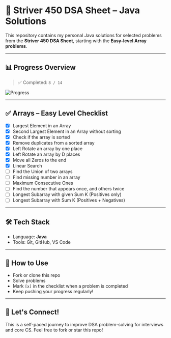 # 🚀 Striver 450 DSA Sheet – Java Solutions

This repository contains my personal Java solutions for selected problems from the **Striver 450 DSA Sheet**, starting with the **Easy-level Array problems**.

---

## 📊 Progress Overview

> ✅ Completed: `8 / 14`

![Progress](https://progress-bar.dev/0/?title=Easy%20Array%20Solved)

---

## ✅ Arrays – Easy Level Checklist

- [x] Largest Element in an Array  
- [x] Second Largest Element in an Array without sorting  
- [x] Check if the array is sorted  
- [x] Remove duplicates from a sorted array  
- [x] Left Rotate an array by one place  
- [x] Left Rotate an array by D places  
- [x] Move all Zeros to the end  
- [x] Linear Search  
- [ ] Find the Union of two arrays  
- [ ] Find missing number in an array  
- [ ] Maximum Consecutive Ones  
- [ ] Find the number that appears once, and others twice  
- [ ] Longest Subarray with given Sum K (Positives only)  
- [ ] Longest Subarray with Sum K (Positives + Negatives)  

---

## 🛠 Tech Stack

- Language: **Java**
- Tools: Git, GitHub, VS Code

---

## 🔄 How to Use

- Fork or clone this repo
- Solve problems
- Mark `[x]` in the checklist when a problem is completed
- Keep pushing your progress regularly!

---

## 🙌 Let's Connect!

This is a self-paced journey to improve DSA problem-solving for interviews and core CS. Feel free to fork or star this repo!
